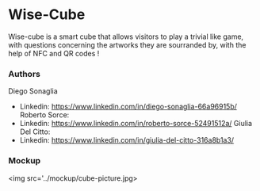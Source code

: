 # Wise-Cube 
Wise-cube is a smart cube that allows visitors to play a trivial like game, with questions concerning the artworks they are sourranded by, with the help of NFC and QR codes !
### Authors
Diego Sonaglia
 - Linkedin: https://www.linkedin.com/in/diego-sonaglia-66a96915b/
Roberto Sorce:
 - Linkedin: https://www.linkedin.com/in/roberto-sorce-52491512a/
Giulia Del Citto:
- Linkedin: https://www.linkedin.com/in/giulia-del-citto-316a8b1a3/

### Mockup
<img src='../mockup/cube-picture.jpg>
          
